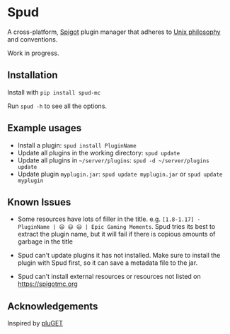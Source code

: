 # Spud
A cross-platform, [Spigot](https://www.spigotmc.org/) plugin manager that adheres to
[Unix philosophy](https://en.wikipedia.org/wiki/Unix_philosophy) and conventions.

Work in progress.

## Installation
Install with `pip install spud-mc`

Run `spud -h` to see all the options.


## Example usages
- Install a plugin: `spud install PluginName`
- Update all plugins in the working directory: `spud update`
- Update all plugins in `~/server/plugins`: `spud -d ~/server/plugins update`
- Update plugin `myplugin.jar`: `spud update myplugin.jar` or `spud update myplugin`

## Known Issues
- Some resources have lots of filler in the title. e.g. `[1.8-1.17] · PluginName |
😃 😃 😃 | Epic Gaming Moments`.
Spud tries its best to extract the plugin name, but it will fail if there is copious amounts of garbage in the title


- Spud can't update plugins it has not installed. Make sure to install the plugin with Spud first, so it can save a metadata file to the jar.


- Spud can't install external resources or resources not listed on https://spigotmc.org

## Acknowledgements
Inspired by [pluGET](https://github.com/Neocky/pluGET)
